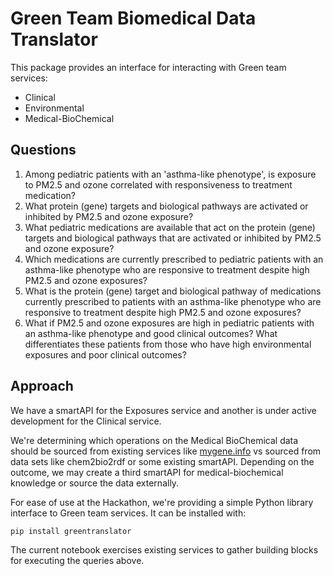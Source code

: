 # Green Team Biomedical Data Translator

This package provides an interface for interacting with Green team services:
- Clinical
- Environmental
- Medical-BioChemical

## Questions

1. Among pediatric patients with an 'asthma-like phenotype', is exposure to PM2.5 and ozone correlated with responsiveness to treatment medication?
2. What protein (gene) targets and biological pathways are activated or inhibited by PM2.5 and ozone exposure?
3. What pediatric medications are available that act on the protein (gene) targets and biological pathways that are activated or inhibited by PM2.5 and ozone exposure?
4. Which medications are currently prescribed to pediatric patients with an asthma-like phenotype who are responsive to treatment despite high PM2.5 and ozone exposures?
5. What is the protein (gene) target and biological pathway of medications currently prescribed to patients with an asthma-like phenotype who are responsive to treatment despite high PM2.5 and ozone exposures?
6. What if PM2.5 and ozone exposures are high in pediatric patients with an asthma-like phenotype and good clinical outcomes? What differentiates these patients from those who have high environmental exposures and poor clinical outcomes? 

## Approach

We have a smartAPI for the Exposures service and another is under active development for the Clinical service.

We're determining which operations on the Medical BioChemical data should be sourced from existing services like [mygene.info](http://mygene.info/v3/api) vs sourced from data sets like chem2bio2rdf or some existing smartAPI. Depending on the outcome, we may create a third smartAPI for medical-biochemical knowledge or source the data externally.

For ease of use at the Hackathon, we're providing a simple Python library interface to Green team services. It can be installed with:
   ```
   pip install greentranslator
   ```
   
The current notebook exercises existing services to gather building blocks for executing the queries above.

